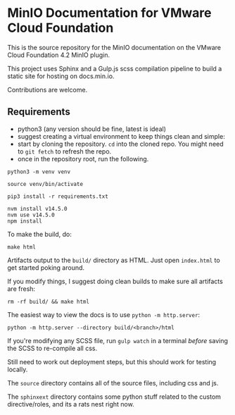 # MinIO Documentation for VMware Cloud Foundation

This is the source repository for the MinIO documentation on the 
VMware Cloud Foundation 4.2 MinIO plugin.

This project uses Sphinx and a Gulp.js scss compilation pipeline to build a
static site for hosting on docs.min.io. 

Contributions are welcome. 

## Requirements

- python3 (any version should be fine, latest is ideal)
- suggest creating a virtual environment to keep things clean and simple:
- start by cloning the repository. `cd` into the cloned repo. You might need to `git fetch` to refresh the repo.
- once in the repository root, run the following.

```shell
python3 -m venv venv
```

```shell
source venv/bin/activate
```

```shell
pip3 install -r requirements.txt
```

```shell
nvm install v14.5.0
nvm use v14.5.0
npm install
```

To make the build, do:

```shell
make html
```

Artifacts output to the `build/` directory as HTML. Just open `index.html` to get started poking around.

If you modify things, I suggest doing clean builds to make sure all artifacts are fresh:

```shell
rm -rf build/ && make html
```

The easiest way to view the docs is to use `python -m http.server`:

```shell
python -m http.server --directory build/<branch>/html
```

If you're modifying any SCSS file, run `gulp watch` in a terminal *before*
saving the SCSS to re-compile all css.

Still need to work out deployment steps, but this should work for testing locally.

The `source` directory contains all of the source files, including css and js.

The `sphinxext` directory contains some python stuff related to the custom directive/roles, and its a rats nest right now.